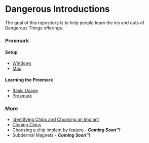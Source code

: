 # Dangerous Introductions
The goal of this repository is to help people learn the ins and outs of Dangerous Things offerings.

### Proxmark
#### Setup
- [Windows](setup/WINDOWS.md)
- [Mac](setup/MAC.md)
  
#### Learning the Proxmark
- [Basic Usage](basics/PROXMARK_BASICS.md)
- [Proxmark](basics/UPDATE_PROXMARK.md)

### More
- [Identifying Chips and Choosing an Implant](basics/ID_CHIPS.md)
- [Cloning Chips](basics/PROXMARK_CLONING.md)
- Choosing a chip implant by feature - ***Coming Soon™!***
- Subdermal Magnets - ***Coming Soon™!***
